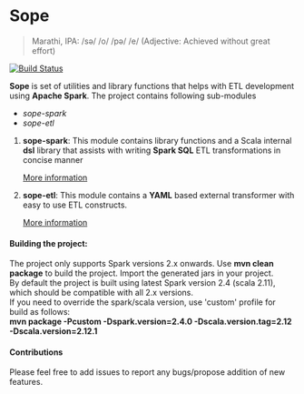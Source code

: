 
Sope
====

> Marathi, IPA: /sə/ /o/ /pə/ /e/ (Adjective: Achieved without great effort)

[![Build Status](https://travis-ci.org/mayur2810/sope.svg?branch=master)](https://travis-ci.org/mayur2810/sope)


**Sope** is set of utilities and library functions that helps with ETL development using **Apache Spark**.
The project contains following sub-modules
- *sope-spark*
- *sope-etl*

1. **sope-spark**:
 This module contains library functions and a Scala internal **dsl** library that assists with writing **Spark SQL** ETL transformations in concise manner
 
    [More information](sope-spark/README.md)
 
2. **sope-etl**:
 This module contains a **YAML** based external transformer with easy to use ETL constructs.
 
    [More information](sope-etl/README.md)


#### Building the project:
The project only supports Spark versions 2.x onwards.
Use **mvn clean package** to build the project. Import the generated jars in your project.<br>
By default the project is built using latest Spark version 2.4 (scala 2.11), which should be compatible with all 2.x versions.<br>
If you need to override the spark/scala version, use 'custom' profile for build as follows:<br>
**mvn package -Pcustom  -Dspark.version=2.4.0 -Dscala.version.tag=2.12 -Dscala.version=2.12.1**


#### Contributions
Please feel free to add issues to report any bugs/propose addition of new features.